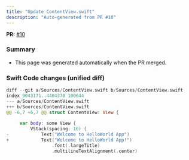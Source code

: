 ```yaml
---
title: "Update ContentView.swift"
description: "Auto-generated from PR #10"
---
```


**PR:** [#10](https://github.com/Rita-Tavares/Demo-HelloWorld/pull/10)

### Summary
- This page was generated automatically when the PR merged.

### Swift Code changes (unified diff)

```swift
diff --git a/Sources/ContentView.swift b/Sources/ContentView.swift
index 9043171..4404370 100644
--- a/Sources/ContentView.swift
+++ b/Sources/ContentView.swift
@@ -6,7 +6,7 @@ struct ContentView: View {
 
     var body: some View {
         VStack(spacing: 16) {
-            Text("Welcome to HelloWorld App")
+            Text("Welcome to HelloWorld App!")
                 .font(.largeTitle)
                 .multilineTextAlignment(.center)
 
```
